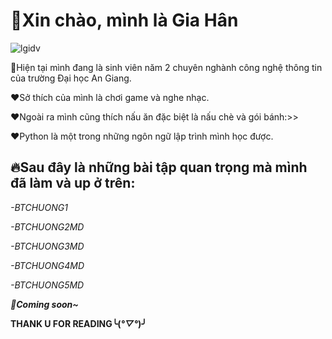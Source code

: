 # 🌹Xin chào, mình là Gia Hân
![lgidv](https://github.com/user-attachments/assets/1281eb01-b16e-4fce-b250-bb76e97add7a)

🚩Hiện tại mình đang là sinh viên năm 2 chuyên nghành công nghệ thông tin của trường Đại học An Giang.

❤Sở thích của mình là chơi game và nghe nhạc.

❤Ngoài ra mình cũng thích nấu ăn đặc biệt là nấu chè và gói bánh:>>

❤Python là một trong những ngôn ngữ lập trình mình học được.
## 🔥Sau đây là những bài tập quan trọng mà mình đã làm và up ở trên:
*-BTCHUONG1*

*-BTCHUONG2MD*

*-BTCHUONG3MD*

*-BTCHUONG4MD*

*-BTCHUONG5MD*

***🥰Coming soon~***

**THANK U FOR READING╰(*°▽°*)╯**
